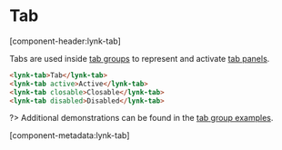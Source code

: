 # Tab

[component-header:lynk-tab]

Tabs are used inside [tab groups](/components/tab-group) to represent and activate [tab panels](/components/tab-panel).

```html preview
<lynk-tab>Tab</lynk-tab>
<lynk-tab active>Active</lynk-tab>
<lynk-tab closable>Closable</lynk-tab>
<lynk-tab disabled>Disabled</lynk-tab>
```

?> Additional demonstrations can be found in the [tab group examples](/components/tab-group).

[component-metadata:lynk-tab]
